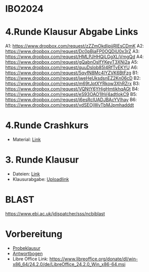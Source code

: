 # IBO2024

# 4.Runde Klausur Abgabe Links
A1: https://www.dropbox.com/request/zZZmOkdlipjjRIEsCDmK
A2: https://www.dropbox.com/request/Dc0pBjaFP0OQDiU0x3rZ
A3: https://www.dropbox.com/request/HMLPJHHQjLGgXLjVmgQd
A4: https://www.dropbox.com/request/gQabnOsIfYKeyT3XNi2a
A5: https://www.dropbox.com/request/quuDsIob85I4RfTvEKYU
A6: https://www.dropbox.com/request/5qyfN8Mc4lYZVK6BtFzg
B1: https://www.dropbox.com/request/jweHeUksdsnEZ2Kn06cD
B2: https://www.dropbox.com/request/m69tJptXYRkow3XhRZrx
B3: https://www.dropbox.com/request/VQNtY6YHigHmtikhqAGt
B4: https://www.dropbox.com/request/eS93OAO1lhV4adtlokC9
B5: https://www.dropbox.com/request/j6esRclUADJBAcYVlhay
B6: https://www.dropbox.com/request/vdSEOjWvTbMJpmhadddt

# 4.Runde Crashkurs
- Material: [Link](https://www.dropbox.com/scl/fo/ho83pv7y4l2rm1vdg28qd/AAZg8NHsxelquEXPtvIc7sA?rlkey=p3572ivbkctkg0x5tcps9cjfd&st=r63eyato&dl=0)

# 3. Runde Klausur
- Dateien: [Link](https://www.dropbox.com/scl/fo/uzt6xykmnsj3pz0mklokr/h?rlkey=l93eg4iothxlokq10q0kln8an&dl=0)
- Klausurabgabe: [Uploadlink](https://www.dropbox.com/request/vF1dgliY34UbGT00bY5S)

# BLAST
https://www.ebi.ac.uk/jdispatcher/sss/ncbiblast

# Vorbereitung
- [Probeklausur](Klausur_Bioinfo2024_Vorbereitung3Runde.pdf)
- [Antwortbogen](Antwortbogen_Vorbereitung_Bioinformatik.xlsx)
- Libre Office Link: https://www.libreoffice.org/donate/dl/win-x86_64/24.2.0/de/LibreOffice_24.2.0_Win_x86-64.msi
